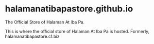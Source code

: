 # halamanatibapastore.github.io
The Official Store of Halaman At Iba Pa.

This is where the official store of Halaman At Iba Pa is hosted.
Formerly, halamanatibapastore.c1.biz
